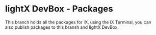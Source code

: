 # lightX DevBox - Packages
This branch holds all the packages for lX, using the lX Terminal, you can also publish packages to this bransh and lightX DevBox.
